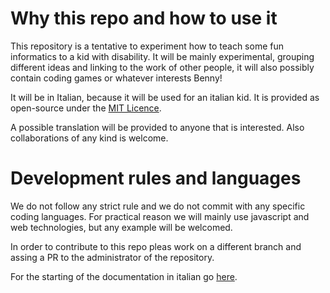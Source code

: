 # Why this repo and how to use it
This repository is a tentative to experiment how to teach some fun informatics to a kid with disability. It will be mainly experimental, grouping different ideas and linking to the work of other people, it will also possibly contain coding games or whatever interests Benny!

It will be in Italian, because it will be used for an italian kid. It is provided as open-source under the [MIT Licence](LICENCE.md).

A possible translation will be provided to anyone that is interested. Also collaborations of any kind is welcome.

# Development rules and languages
We do not follow any strict rule and we do not commit with any specific coding languages. For practical reason we will mainly use javascript and web technologies, but any example will be welcomed.

In order to contribute to this repo pleas work on a different branch and assing a PR to the administrator of the repository.

For the starting of the documentation in italian go [here](getting_started_ita.md).
